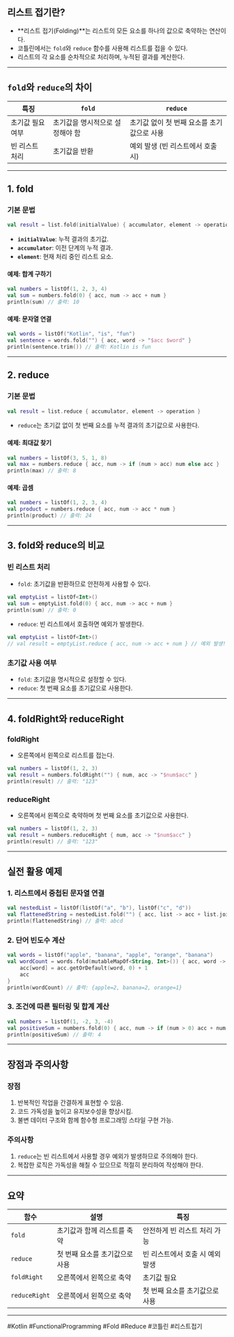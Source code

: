 ## **리스트 접기란?**
- **리스트 접기(Folding)**는 리스트의 모든 요소를 하나의 값으로 축약하는 연산이다.
- 코틀린에서는 `fold`와 `reduce` 함수를 사용해 리스트를 접을 수 있다.
- 리스트의 각 요소를 순차적으로 처리하며, 누적된 결과를 계산한다.

---

## **`fold`와 `reduce`의 차이**

| 특징          | `fold`                                    | `reduce`                                  |
|---------------|------------------------------------------|------------------------------------------|
| 초기값 필요 여부 | 초기값을 명시적으로 설정해야 함               | 초기값 없이 첫 번째 요소를 초기값으로 사용 |
| 빈 리스트 처리  | 초기값을 반환                             | 예외 발생 (빈 리스트에서 호출 시)          |

---

## **1. fold**

### **기본 문법**
```kotlin
val result = list.fold(initialValue) { accumulator, element -> operation }
```

- **`initialValue`**: 누적 결과의 초기값.
- **`accumulator`**: 이전 단계의 누적 결과.
- **`element`**: 현재 처리 중인 리스트 요소.

#### **예제: 합계 구하기**
```kotlin
val numbers = listOf(1, 2, 3, 4)
val sum = numbers.fold(0) { acc, num -> acc + num }
println(sum) // 출력: 10
```

#### **예제: 문자열 연결**
```kotlin
val words = listOf("Kotlin", "is", "fun")
val sentence = words.fold("") { acc, word -> "$acc $word" }
println(sentence.trim()) // 출력: Kotlin is fun
```

---

## **2. reduce**

### **기본 문법**
```kotlin
val result = list.reduce { accumulator, element -> operation }
```

- `reduce`는 초기값 없이 첫 번째 요소를 누적 결과의 초기값으로 사용한다.

#### **예제: 최대값 찾기**
```kotlin
val numbers = listOf(3, 5, 1, 8)
val max = numbers.reduce { acc, num -> if (num > acc) num else acc }
println(max) // 출력: 8
```

#### **예제: 곱셈**
```kotlin
val numbers = listOf(1, 2, 3, 4)
val product = numbers.reduce { acc, num -> acc * num }
println(product) // 출력: 24
```

---

## **3. fold와 reduce의 비교**

### **빈 리스트 처리**
- `fold`: 초기값을 반환하므로 안전하게 사용할 수 있다.
```kotlin
val emptyList = listOf<Int>()
val sum = emptyList.fold(0) { acc, num -> acc + num }
println(sum) // 출력: 0
```

- `reduce`: 빈 리스트에서 호출하면 예외가 발생한다.
```kotlin
val emptyList = listOf<Int>()
// val result = emptyList.reduce { acc, num -> acc + num } // 예외 발생!
```

### **초기값 사용 여부**
- `fold`: 초기값을 명시적으로 설정할 수 있다.
- `reduce`: 첫 번째 요소를 초기값으로 사용한다.

---

## **4. foldRight와 reduceRight**

### **foldRight**
- 오른쪽에서 왼쪽으로 리스트를 접는다.
```kotlin
val numbers = listOf(1, 2, 3)
val result = numbers.foldRight("") { num, acc -> "$num$acc" }
println(result) // 출력: "123"
```

### **reduceRight**
- 오른쪽에서 왼쪽으로 축약하며 첫 번째 요소를 초기값으로 사용한다.
```kotlin
val numbers = listOf(1, 2, 3)
val result = numbers.reduceRight { num, acc -> "$num$acc" }
println(result) // 출력: "123"
```

---

## **실전 활용 예제**

### **1. 리스트에서 중첩된 문자열 연결**
```kotlin
val nestedList = listOf(listOf("a", "b"), listOf("c", "d"))
val flattenedString = nestedList.fold("") { acc, list -> acc + list.joinToString("") }
println(flattenedString) // 출력: abcd
```

### **2. 단어 빈도수 계산**
```kotlin
val words = listOf("apple", "banana", "apple", "orange", "banana")
val wordCount = words.fold(mutableMapOf<String, Int>()) { acc, word ->
    acc[word] = acc.getOrDefault(word, 0) + 1
    acc
}
println(wordCount) // 출력: {apple=2, banana=2, orange=1}
```

### **3. 조건에 따른 필터링 및 합계 계산**
```kotlin
val numbers = listOf(1, -2, 3, -4)
val positiveSum = numbers.fold(0) { acc, num -> if (num > 0) acc + num else acc }
println(positiveSum) // 출력: 4
```

---

## **장점과 주의사항**

### **장점**
1. 반복적인 작업을 간결하게 표현할 수 있음.
2. 코드 가독성을 높이고 유지보수성을 향상시킴.
3. 불변 데이터 구조와 함께 함수형 프로그래밍 스타일 구현 가능.

### **주의사항**
1. `reduce`는 빈 리스트에서 사용할 경우 예외가 발생하므로 주의해야 한다.
2. 복잡한 로직은 가독성을 해칠 수 있으므로 적절히 분리하여 작성해야 한다.

---

## **요약**

| 함수            | 설명                                   | 특징                              |
|-----------------|--------------------------------------|-----------------------------------|
| `fold`          | 초기값과 함께 리스트를 축약           | 안전하게 빈 리스트 처리 가능       |
| `reduce`        | 첫 번째 요소를 초기값으로 사용         | 빈 리스트에서 호출 시 예외 발생    |
| `foldRight`     | 오른쪽에서 왼쪽으로 축약              | 초기값 필요                       |
| `reduceRight`   | 오른쪽에서 왼쪽으로 축약              | 첫 번째 요소를 초기값으로 사용     |

---

#Kotlin #FunctionalProgramming #Fold #Reduce #코틀린 #리스트접기
